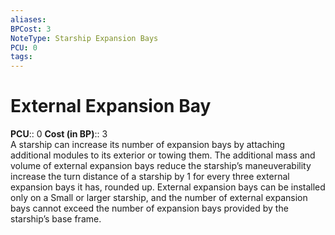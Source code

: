 ```yaml
---
aliases: 
BPCost: 3
NoteType: Starship Expansion Bays
PCU: 0
tags: 
---
```


# External Expansion Bay

**PCU**:: 0
**Cost (in BP)**:: 3  
A starship can increase its number of expansion bays by attaching additional modules to its exterior or towing them. The additional mass and volume of external expansion bays reduce the starship’s maneuverability
increase the turn distance of a starship by 1 for every three external expansion bays it has, rounded up. External expansion bays can be installed only on a Small or larger starship, and the number of external expansion bays cannot exceed the number of expansion bays provided by the starship’s base frame.